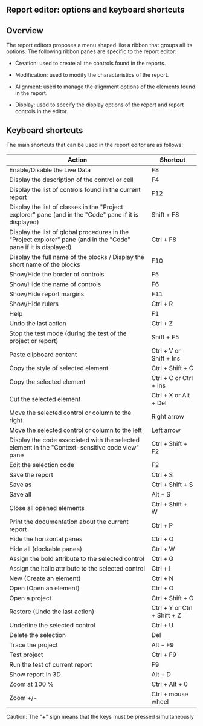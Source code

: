 


## Report editor: options and keyboard shortcuts
			



<a name="NOTE4"></a>
<a name="NOTE4_1"></a>


## Overview
<a name="overview_ELTTEXTE000245"></a>
The report editors proposes a menu shaped like a ribbon that groups all its options. The following ribbon panes are specific to the report editor: 

- Creation: used to create all the controls found in the reports. 

- Modification: used to modify the characteristics of the report. 

- Alignment: used to manage the alignment options of the elements found in the report. 

- Display: used to specify the display options of the report and report controls in the editor. 




<a name="NOTE3"></a>
<a name="NOTE3_1"></a>


## Keyboard shortcuts
<a name="keyboard_shortcuts_ELTTEXTE000269"></a>
The main shortcuts that can be used in the report editor are as follows:

| Action | Shortcut |
| --- | --- |
| Enable/Disable the Live Data | F8 |
| Display the description of the control or cell | F4 |
| Display the list of controls found in the current report | F12 |
| Display the list of classes in the "Project explorer" pane (and in the "Code" pane if it is displayed) | Shift + F8 |
| Display the list of global procedures in the "Project explorer" pane (and in the "Code" pane if it is displayed) | Ctrl + F8 |
| Display the full name of the blocks / Display the short name of the blocks | F10 |
| Show/Hide the border of controls | F5 |
| Show/Hide the name of controls | F6 |
| Show/Hide report margins | F11 |
| Show/Hide rulers | Ctrl + R |
| Help | F1 |
| Undo the last action | Ctrl + Z |
| Stop the test mode (during the test of the project or report) | Shift + F5 |
| Paste clipboard content | Ctrl + V or Shift + Ins |
| Copy the style of selected element | Ctrl + Shift + C |
| Copy the selected element | Ctrl + C or Ctrl + Ins |
| Cut the selected element | Ctrl + X or Alt + Del |
| Move the selected control or column to the right | Right arrow |
| Move the selected control or column to the left | Left arrow |
| Display the code associated with the selected element in the "Context-sensitive code view" pane | Ctrl + Shift + F2 |
| Edit the selection code | F2 |
| Save the report | Ctrl + S |
| Save as | Ctrl + Shift + S |
| Save all | Alt + S |
| Close all opened elements | Ctrl + Shift + W |
| Print the documentation about the current report | Ctrl + P |
| Hide the horizontal panes | Ctrl + Q |
| Hide all (dockable panes) | Ctrl + W |
| Assign the bold attribute to the selected control | Ctrl + G |
| Assign the italic attribute to the selected control | Ctrl + I |
| New (Create an element) | Ctrl + N |
| Open (Open an element) | Ctrl + O |
| Open a project | Ctrl + Shift + O |
| Restore (Undo the last action) | Ctrl + Y or Ctrl + Shift + Z |
| Underline the selected control | Ctrl + U |
| Delete the selection | Del |
| Trace the project | Alt + F9 |
| Test project | Ctrl + F9 |
| Run the test of current report | F9 |
| Show report in 3D | Alt + D |
| Zoom at 100 % | Ctrl + Alt + 0 |
| Zoom +/- | Ctrl + mouse wheel |

Caution: The "+" sign means that the keys must be pressed simultaneously


